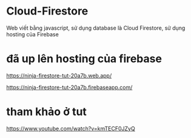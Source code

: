 # Cloud-Firestore
Web viết bằng javascript, sử dụng database là Cloud Firestore, sử dụng hosting của Firebase
# đã up lên hosting của firebase
https://ninja-firestore-tut-20a7b.web.app/

https://ninja-firestore-tut-20a7b.firebaseapp.com/

# tham khảo ở tut
https://www.youtube.com/watch?v=kmTECF0JZyQ

